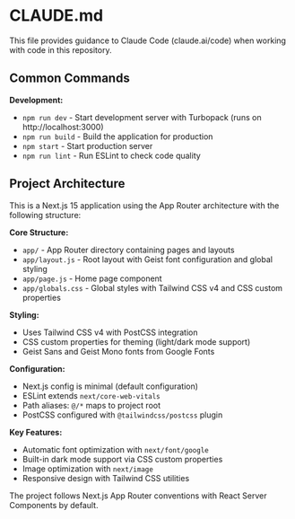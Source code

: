 # CLAUDE.md

This file provides guidance to Claude Code (claude.ai/code) when working with code in this repository.

## Common Commands

**Development:**
- `npm run dev` - Start development server with Turbopack (runs on http://localhost:3000)
- `npm run build` - Build the application for production
- `npm start` - Start production server
- `npm run lint` - Run ESLint to check code quality

## Project Architecture

This is a Next.js 15 application using the App Router architecture with the following structure:

**Core Structure:**
- `app/` - App Router directory containing pages and layouts
- `app/layout.js` - Root layout with Geist font configuration and global styling
- `app/page.js` - Home page component
- `app/globals.css` - Global styles with Tailwind CSS v4 and CSS custom properties

**Styling:**
- Uses Tailwind CSS v4 with PostCSS integration
- CSS custom properties for theming (light/dark mode support)
- Geist Sans and Geist Mono fonts from Google Fonts

**Configuration:**
- Next.js config is minimal (default configuration)
- ESLint extends `next/core-web-vitals`
- Path aliases: `@/*` maps to project root
- PostCSS configured with `@tailwindcss/postcss` plugin

**Key Features:**
- Automatic font optimization with `next/font/google`
- Built-in dark mode support via CSS custom properties
- Image optimization with `next/image`
- Responsive design with Tailwind CSS utilities

The project follows Next.js App Router conventions with React Server Components by default.